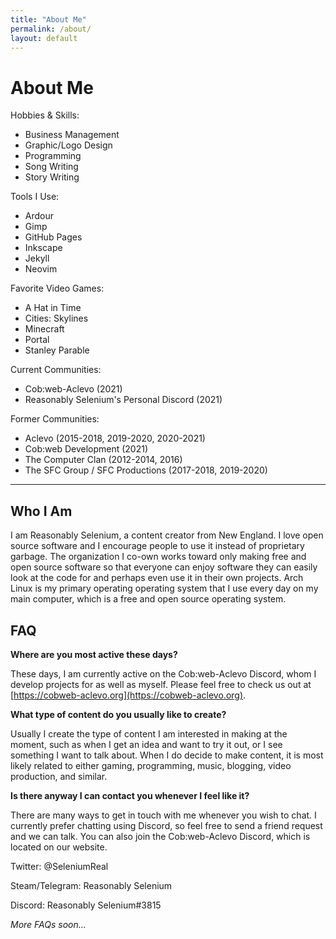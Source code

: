 ```yaml
---
title: "About Me"
permalink: /about/
layout: default
---
```


# About Me

Hobbies & Skills: 

- Business Management
- Graphic/Logo Design
- Programming
- Song Writing
- Story Writing

Tools I Use:

- Ardour
- Gimp
- GitHub Pages
- Inkscape
- Jekyll
- Neovim

Favorite Video Games:  

- A Hat in Time
- Cities: Skylines
- Minecraft
- Portal
- Stanley Parable

Current Communities: 

- Cob:web-Aclevo (2021)
- Reasonably Selenium's Personal Discord (2021)

Former Communities: 

- Aclevo (2015-2018, 2019-2020, 2020-2021)
- Cob:web Development (2021)
- The Computer Clan (2012-2014, 2016)
- The SFC Group / SFC Productions (2017-2018, 2019-2020)

---

## Who I Am

I am Reasonably Selenium, a content creator from New England. I love open source software and I encourage people to use it instead of proprietary garbage. The organization I co-own works toward only making free and open source software so that everyone can enjoy software they can easily look at the code for and perhaps even use it in their own projects. Arch Linux is my primary operating operating system that I use every day on my main computer, which is a free and open source operating system.

## **FAQ**

**Where are you most active these days?**

These days, I am currently active on the Cob:web-Aclevo Discord, whom I develop projects for as well as myself. Please feel free to check us out at [https://cobweb-aclevo.org](https://cobweb-aclevo.org).

**What type of content do you usually like to create?**

Usually I create the type of content I am interested in making at the moment, such as when I get an idea and want to try it out, or I see something I want to talk about. When I do decide to make content, it is most likely related to either gaming, programming, music, blogging, video production, and similar.

**Is there anyway I can contact you whenever I feel like it?**

There are many ways to get in touch with me whenever you wish to chat. I currently prefer chatting using Discord, so feel free to send a friend request and we can talk. You can also join the Cob:web-Aclevo Discord, which is located on our website.

Twitter: @SeleniumReal

Steam/Telegram: Reasonably Selenium

Discord: Reasonably Selenium#3815

*More FAQs soon…*
